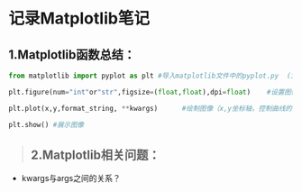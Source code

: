 # 记录Matplotlib笔记
## 1.Matplotlib函数总结：
```python
from matplotlib import pyplot as plt #导入matplotlib文件中的pyplot.py  (import matplotlib.pyplot as plt)

plt.figure(num="int"or"str",figsize=(float,float),dpi=float)    #设置图像窗口的参数（图像名字，图像大小，分辨率）

plt.plot(x,y,format_string, **kwargs)      #绘制图像（x,y坐标轴，控制曲线的格式字符串，更多条曲线(x,y,format_string)）

plt.show() #展示图像

```

>## 2.Matplotlib相关问题：
* kwargs与args之间的关系？



